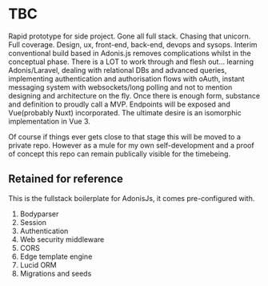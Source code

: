 # TBC

Rapid prototype for side project. Gone all full stack. Chasing that unicorn. Full coverage. Design, ux, front-end, back-end, devops and sysops. Interim conventional build based in Adonis.js removes complications whilst in the conceptual phase. There is a LOT to work through and flesh out... learning Adonis/Laravel, dealing with relational DBs and advanced queries, implementing authentication and authorisation flows with oAuth, instant messaging system with websockets/long polling and not to mention designing and architecture on the fly. Once there is enough form, substance and definition to proudly call a MVP. Endpoints will be exposed and Vue(probably Nuxt) incorporated. The ultimate desire is an isomorphic implementation in Vue 3.

Of course if things ever gets close to that stage this will be moved to a private repo. However as a mule for my own self-development and a proof of concept this repo can remain publically visible for the timebeing.

## Retained for reference
This is the fullstack boilerplate for AdonisJs, it comes pre-configured with.

1. Bodyparser
2. Session
3. Authentication
4. Web security middleware
5. CORS
6. Edge template engine
7. Lucid ORM
8. Migrations and seeds
